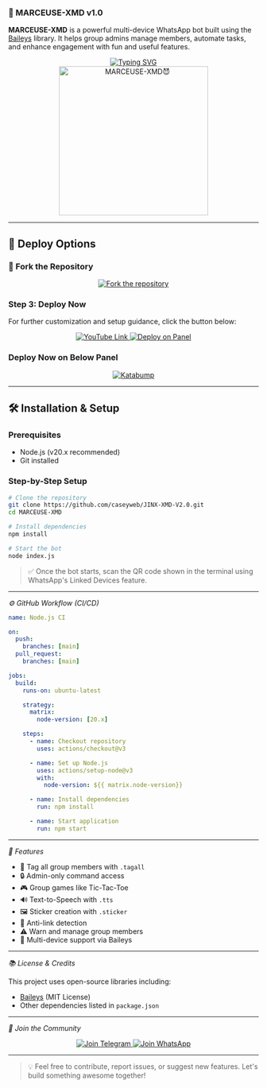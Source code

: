 ### 🤖 MARCEUSE-XMD v1.0

**MARCEUSE-XMD** is a powerful multi-device WhatsApp bot built using the [Baileys](https://github.com/WhiskeySockets/Baileys) library. It helps group admins manage members, automate tasks, and enhance engagement with fun and useful features.

<div align="center">
  <a href="https://git.io/typing-svg">
    <img src="https://readme-typing-svg.demolab.com?font=Ribeye&size=50&pause=1000&color=33ff00&center=true&width=910&height=100&lines=MARCEUSE-XMD😈;Multi+Device+Whatsapp+Bot;Coded+By+Caseyrhodes" alt="Typing SVG" />
  </a>
</div>

<div align="center">
  <a href="https://youtube.com/@Nicolaus Daniel">
    <img src="https://files.catbox.moe/z0l0ey.jpg" alt="MARCEUSE-XMD😈" height="300">
  </a>
</div>

---

## 🚀 Deploy Options

### 🔹 Fork the Repository

<div align="center">
  <a href="https://github.com/Nicolaus-Daniel/MARCEUSE-XMD/fork">
    <img src="https://img.shields.io/badge/Fork-Repository-blue?style=for-the-badge" alt="Fork the repository"/>
  </a>
</div>

### Step 3: Deploy Now

For further customization and setup guidance, click the button below:

<div align="center">
  <a href="https://youtu.be/-oz_u1iMgf8">
    <img src="https://img.shields.io/badge/Deploy Tutorial-dc3545?style=for-the-badge&logo=youtube" alt="YouTube Link"/>
  </a>
  <a href="https://bot-hosting.net/?aff=1373032148830916668">
    <img src="https://img.shields.io/badge/Deploy on Panel-28a745?style=for-the-badge" alt="Deploy on Panel"/>
  </a>
</div>


### Deploy Now on Below Panel
<div align="center">
<a href="https://dashboard.katabump.com/auth/login#28e446" target="_blank">
  <img src="https://img.shields.io/badge/Katabump-D6B7D6?style=for-the-badge&logo=server&logoColor=black" alt="Katabump"/>
</a>
</div>

---

## 🛠️ Installation & Setup

### Prerequisites

- Node.js (v20.x recommended)
- Git installed

### Step-by-Step Setup

```bash
# Clone the repository
git clone https://github.com/caseyweb/JINX-XMD-V2.0.git
cd MARCEUSE-XMD

# Install dependencies
npm install

# Start the bot
node index.js
```

> ✅ Once the bot starts, scan the QR code shown in the terminal using WhatsApp's Linked Devices feature.

---

*⚙️ GitHub Workflow (CI/CD)*

```yaml
name: Node.js CI

on:
  push:
    branches: [main]
  pull_request:
    branches: [main]

jobs:
  build:
    runs-on: ubuntu-latest

    strategy:
      matrix:
        node-version: [20.x]

    steps:
      - name: Checkout repository
        uses: actions/checkout@v3

      - name: Set up Node.js
        uses: actions/setup-node@v3
        with:
          node-version: ${{ matrix.node-version}}

      - name: Install dependencies
        run: npm install

      - name: Start application
        run: npm start
```

---

*🤩 Features*

- 🔔 Tag all group members with `.tagall`
- 🔒 Admin-only command access
- 🎮 Group games like Tic-Tac-Toe
- 🔊 Text-to-Speech with `.tts`
- 🖼️ Sticker creation with `.sticker`
- 🚫 Anti-link detection
- ⚠️ Warn and manage group members
- 📌 Multi-device support via Baileys

---

*📚 License & Credits*

This project uses open-source libraries including:

- [Baileys](https://github.com/WhiskeySockets/Baileys) (MIT License)
- Other dependencies listed in `package.json`

---

*👥 Join the Community*

<div align="center">
  <a href="https://t.me/+LwD1jbJ4qmRlYjJk">
    <img src="https://img.shields.io/badge/Join%20Telegram-0078E7?style=for-the-badge&logo=telegram&logoColor=white" alt="Join Telegram"/>
  </a>
  <a href="https://whatsapp.com/channel/0029Vb4B338E50Uk2hA7r21U">
    <img src="https://img.shields.io/badge/Join%20WhatsApp-25D366?style=for-the-badge&logo=whatsapp&logoColor=white" alt="Join WhatsApp"/>
  </a>
</div>

---

> 💡 Feel free to contribute, report issues, or suggest new features. Let's build something awesome together!

